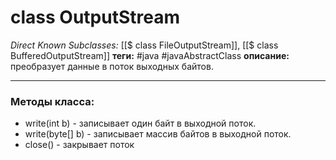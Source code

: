 # class OutputStream
*Direct Known Subclasses:* [[$ class FileOutputStream]], [[$ class BufferedOutputStream]]
**теги:** #java #javaAbstractClass
**описание:** преобразует данные в поток выходных байтов.

---
### Методы класса:
- write(int b) - записывает один байт в выходной поток.
- write(byte[] b) - записывает массив байтов в выходной поток.
- close() - закрывает поток